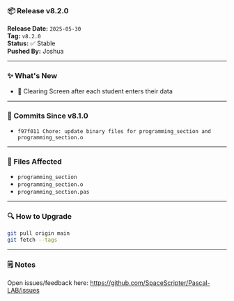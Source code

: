 ### 📦 Release v8.2.0

**Release Date:** `2025-05-30`  
**Tag:** `v8.2.0`  
**Status:** ✅ Stable  
**Pushed By:** Joshua

---

### ✨ What's New
- 🔧 Clearing Screen after each student enters their data

---

### 🧾 Commits Since v8.1.0
- `f97f011 Chore: update binary files for programming_section and programming_section.o`

---

### 📁 Files Affected
- `programming_section`
- `programming_section.o`
- `programming_section.pas`

---

### 🔍 How to Upgrade
```bash
git pull origin main
git fetch --tags
```

---

### 🗒️ Notes
Open issues/feedback here: <https://github.com/SpaceScripter/Pascal-LAB/issues>
